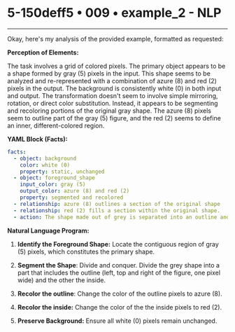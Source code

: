 # 5-150deff5 • 009 • example_2 - NLP

---
Okay, here's my analysis of the provided example, formatted as requested:

**Perception of Elements:**

The task involves a grid of colored pixels. The primary object appears to be a shape formed by gray (5) pixels in the input. This shape seems to be analyzed and re-represented with a combination of azure (8) and red (2) pixels in the output. The background is consistently white (0) in both input and output. The transformation doesn't seem to involve simple mirroring, rotation, or direct color substitution. Instead, it appears to be segmenting and recoloring portions of the original gray shape. The azure (8) pixels seem to outline part of the gray (5) figure, and the red (2) seems to define an inner, different-colored region.

**YAML Block (Facts):**



```yaml
facts:
  - object: background
    color: white (0)
    property: static, unchanged
  - object: foreground_shape
    input_color: gray (5)
    output_color: azure (8) and red (2)
    property: segmented and recolored
  - relationship: azure (8) outlines a section of the original shape
  - relationship: red (2) fills a section within the original shape.
  - action: The shape made out of grey is separated into an outline and an inside.

```



**Natural Language Program:**

1.  **Identify the Foreground Shape:** Locate the contiguous region of gray (5) pixels, which constitutes the primary shape.

2.  **Segment the Shape**: Divide and conquer. Divide the grey shape into a part that includes the outline (left, top and right of the figure, one pixel wide) and the other the inside.

3.  **Recolor the outline**: Change the color of the outline pixels to azure (8).

4.  **Recolor the inside:** Change the color of the the inside pixels to red (2).

5.  **Preserve Background:** Ensure all white (0) pixels remain unchanged.


